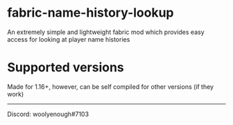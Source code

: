 # fabric-name-history-lookup
An extremely simple and lightweight fabric mod which provides easy access for looking at player name histories 

# Supported versions
Made for 1.16+, however, can be self compiled for other versions (if they work)

---
Discord: woolyenough#7103
